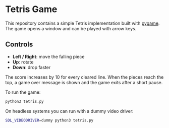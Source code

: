 # Tetris Game

This repository contains a simple Tetris implementation built with [pygame](https://www.pygame.org/). The game opens a window and can be played with arrow keys.

## Controls
- **Left / Right**: move the falling piece
- **Up**: rotate
- **Down**: drop faster

The score increases by 10 for every cleared line. When the pieces reach the top, a game over message is shown and the game exits after a short pause.

To run the game:
```bash
python3 tetris.py
```

On headless systems you can run with a dummy video driver:
```bash
SDL_VIDEODRIVER=dummy python3 tetris.py
```
